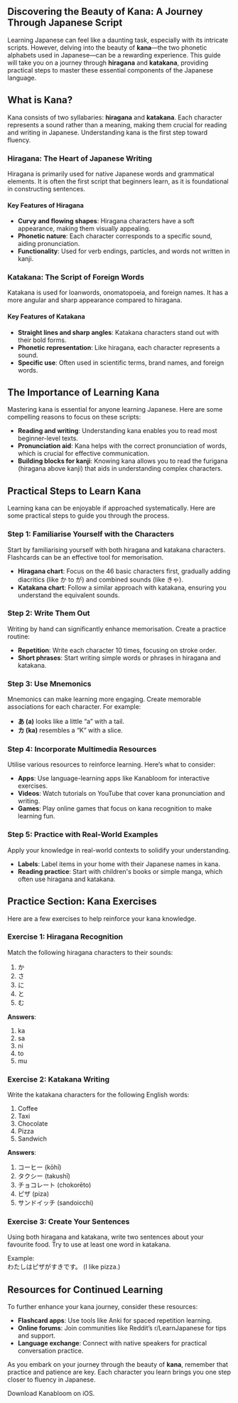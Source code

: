 ## Discovering the Beauty of Kana: A Journey Through Japanese Script

Learning Japanese can feel like a daunting task, especially with its intricate scripts. However, delving into the beauty of **kana**—the two phonetic alphabets used in Japanese—can be a rewarding experience. This guide will take you on a journey through **hiragana** and **katakana**, providing practical steps to master these essential components of the Japanese language.

## What is Kana?

Kana consists of two syllabaries: **hiragana** and **katakana**. Each character represents a sound rather than a meaning, making them crucial for reading and writing in Japanese. Understanding kana is the first step toward fluency.

### Hiragana: The Heart of Japanese Writing

Hiragana is primarily used for native Japanese words and grammatical elements. It is often the first script that beginners learn, as it is foundational in constructing sentences.

#### Key Features of Hiragana

- **Curvy and flowing shapes**: Hiragana characters have a soft appearance, making them visually appealing.
- **Phonetic nature**: Each character corresponds to a specific sound, aiding pronunciation.
- **Functionality**: Used for verb endings, particles, and words not written in kanji.

### Katakana: The Script of Foreign Words

Katakana is used for loanwords, onomatopoeia, and foreign names. It has a more angular and sharp appearance compared to hiragana.

#### Key Features of Katakana

- **Straight lines and sharp angles**: Katakana characters stand out with their bold forms.
- **Phonetic representation**: Like hiragana, each character represents a sound.
- **Specific use**: Often used in scientific terms, brand names, and foreign words.

## The Importance of Learning Kana

Mastering kana is essential for anyone learning Japanese. Here are some compelling reasons to focus on these scripts:

- **Reading and writing**: Understanding kana enables you to read most beginner-level texts.
- **Pronunciation aid**: Kana helps with the correct pronunciation of words, which is crucial for effective communication.
- **Building blocks for kanji**: Knowing kana allows you to read the furigana (hiragana above kanji) that aids in understanding complex characters.

## Practical Steps to Learn Kana

Learning kana can be enjoyable if approached systematically. Here are some practical steps to guide you through the process.

### Step 1: Familiarise Yourself with the Characters

Start by familiarising yourself with both hiragana and katakana characters. Flashcards can be an effective tool for memorisation.

- **Hiragana chart**: Focus on the 46 basic characters first, gradually adding diacritics (like か to が) and combined sounds (like きゃ).
- **Katakana chart**: Follow a similar approach with katakana, ensuring you understand the equivalent sounds.

### Step 2: Write Them Out

Writing by hand can significantly enhance memorisation. Create a practice routine:

- **Repetition**: Write each character 10 times, focusing on stroke order.
- **Short phrases**: Start writing simple words or phrases in hiragana and katakana.

### Step 3: Use Mnemonics

Mnemonics can make learning more engaging. Create memorable associations for each character. For example:

- **あ (a)** looks like a little “a” with a tail.
- **カ (ka)** resembles a “K” with a slice.

### Step 4: Incorporate Multimedia Resources

Utilise various resources to reinforce learning. Here’s what to consider:

- **Apps**: Use language-learning apps like Kanabloom for interactive exercises.
- **Videos**: Watch tutorials on YouTube that cover kana pronunciation and writing.
- **Games**: Play online games that focus on kana recognition to make learning fun.

### Step 5: Practice with Real-World Examples

Apply your knowledge in real-world contexts to solidify your understanding.

- **Labels**: Label items in your home with their Japanese names in kana.
- **Reading practice**: Start with children's books or simple manga, which often use hiragana and katakana.

## Practice Section: Kana Exercises

Here are a few exercises to help reinforce your kana knowledge. 

### Exercise 1: Hiragana Recognition

Match the following hiragana characters to their sounds:

1. か  
2. さ  
3. に  
4. と  
5. む  

**Answers**:  
1. ka  
2. sa  
3. ni  
4. to  
5. mu  

### Exercise 2: Katakana Writing

Write the katakana characters for the following English words:

1. Coffee  
2. Taxi  
3. Chocolate  
4. Pizza  
5. Sandwich  

**Answers**:  
1. コーヒー (kōhī)  
2. タクシー (takushī)  
3. チョコレート (chokorēto)  
4. ピザ (piza)  
5. サンドイッチ (sandoicchi)  

### Exercise 3: Create Your Sentences

Using both hiragana and katakana, write two sentences about your favourite food. Try to use at least one word in katakana.

Example:  
わたしはピザがすきです。 (I like pizza.)

## Resources for Continued Learning

To further enhance your kana journey, consider these resources:

- **Flashcard apps**: Use tools like Anki for spaced repetition learning.
- **Online forums**: Join communities like Reddit’s r/LearnJapanese for tips and support.
- **Language exchange**: Connect with native speakers for practical conversation practice.

As you embark on your journey through the beauty of **kana**, remember that practice and patience are key. Each character you learn brings you one step closer to fluency in Japanese.

Download Kanabloom on iOS.